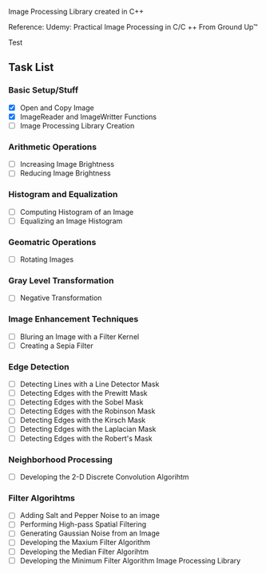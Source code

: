 Image Processing Library created in C++

Reference: Udemy: Practical Image Processing in C/C ++ From Ground Up™  

Test 

## Task List 
### Basic Setup/Stuff
- [x] Open and Copy Image 
- [x] ImageReader and ImageWritter Functions 
- [ ] Image Processing Library Creation
### Arithmetic Operations
- [ ] Increasing Image Brightness
- [ ] Reducing Image Brightness
### Histogram and Equalization
- [ ] Computing Histogram of an Image
- [ ] Equalizing an Image Histogram
### Geomatric Operations
- [ ] Rotating Images
### Gray Level Transformation
- [ ] Negative Transformation
### Image Enhancement Techniques
- [ ] Bluring an Image with a Filter Kernel
- [ ] Creating a Sepia Filter
### Edge Detection
- [ ] Detecting Lines with a Line Detector Mask
- [ ] Detecting Edges with the Prewitt Mask
- [ ] Detecting Edges with the Sobel Mask
- [ ] Detecting Edges with the Robinson Mask
- [ ] Detecting Edges with the Kirsch Mask
- [ ] Detecting Edges with the Laplacian Mask
- [ ] Detecting Edges with the Robert's Mask
### Neighborhood Processing
- [ ] Developing the 2-D Discrete Convolution Algorihtm
### Filter Algorihtms
- [ ] Adding Salt and Pepper Noise to an image 
- [ ] Performing High-pass Spatial Filtering
- [ ] Generating Gaussian Noise from an Image
- [ ] Developing the Maxium Filter Algorithm
- [ ] Developing the Median Filter Algorihtm
- [ ] Developing the Minimum Filter Algorithm 
Image Processing Library 
